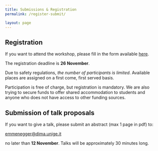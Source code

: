 ```yaml
---
title: Submissions & Registration 
permalink: /register-submit/

layout: page 
---
```


## Registration 

If you want to attend the workshop, please fill in the form available [here](https://docs.google.com/forms/d/e/1FAIpQLSeM2NQJGQN9jp8mOj6bDLGKICjJierjNpxB3tOjnHPztE2WSw/viewform?usp=sf_link). 

The registration deadline is **26 November**.

Due to safety regulations, *the number of participants is limited*.
Available places are assigned on a first come, first served basis.

Participation is free of charge, but registration is mandatory. 
We are also trying to secure funds to offer shared accommodation to students
and anyone who does not have access to other funding sources. 


## Submission of talk proposals 

If you want to give a talk, please submit an abstract (max 1 page in
pdf) to:

<emmenegger@dima.unige.it>

no later than **12 November**. Talks will be approximately 30 minutes long.







